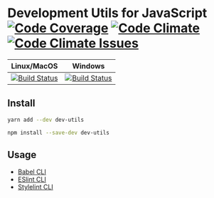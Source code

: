 # Development Utils for JavaScript [![Code Coverage](https://codecov.io/gh/rusty1s/dev-utils/branch/master/graph/badge.svg)](https://codecov.io/github/rusty1s/dev-utils) [![Code Climate](https://codeclimate.com/github/rusty1s/dev-utils/badges/gpa.svg)](https://codeclimate.com/github/rusty1s/dev-utils) [![Code Climate Issues](https://codeclimate.com/github/rusty1s/dev-utils/badges/issue_count.svg)](https://codeclimate.com/github/rusty1s/dev-utils/issues)

| Linux/MacOS | Windows |
|-------------|:-------:|
| [![Build Status](https://travis-ci.org/rusty1s/dev-utils.svg)](https://travis-ci.org/rusty1s/dev-utils) | [![Build Status](https://ci.appveyor.com/api/projects/status/github/rusty1s/dev-utils?svg=true)](https://ci.appveyor.com/project/rusty1s/dev-utils) |

## Install

```sh
yarn add --dev dev-utils
```

```sh
npm install --save-dev dev-utils
```

## Usage

* [Babel CLI](https://babeljs.io/docs/usage/cli/)
* [ESlint CLI](http://eslint.org/docs/user-guide/command-line-interface)
* [Stylelint CLI](https://github.com/stylelint/stylelint/blob/master/docs/user-guide/cli.md)
